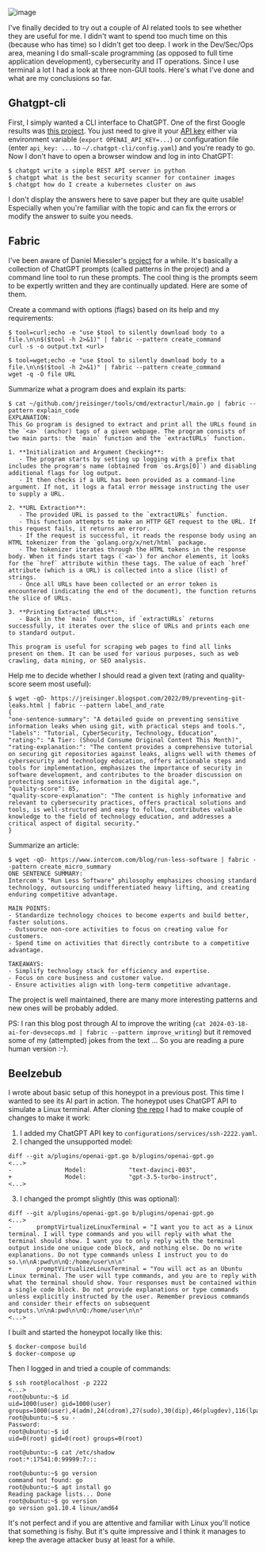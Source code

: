 ![image](https://github.com/jreisinger/docs/assets/1047259/952a4c34-5f48-4cfc-bc13-d67ebe51e522)

I've finally decided to try out a couple of AI related tools to see whether they are useful for me. I didn't want to spend too much time on this (because who has time) so I didn't get too deep. I work in the Dev/Sec/Ops area, meaning I do small-scale programming (as opposed to full time application development), cybersecurity and IT operations. Since I use terminal a lot I had a look at three non-GUI tools. Here's what I've done and what are my conclusions so far.

## Ghatgpt-cli

First, I simply wanted a CLI interface to ChatGPT. One of the first Google results was [this project](https://github.com/kardolus/chatgpt-cli). You just need to give it your [API key](https://platform.openai.com/api-keys) either via environment variable (`export OPENAI_API_KEY=...`) or configuration file (enter `api_key: ...` to `~/.chatgpt-cli/config.yaml`) and you're ready to go. Now I don't have to open a browser window and log in into ChatGPT:

```
$ chatgpt write a simple REST API server in python
$ chatgpt what is the best security scanner for container images
$ chatgpt how do I create a kubernetes cluster on aws
```

I don't display the answers here to save paper but they are quite usable! Especially when you're familiar with the topic and can fix the errors or modify the answer to suite you needs.

## Fabric

I've been aware of Daniel Miessler's [project](https://github.com/danielmiessler/fabric) for a while. It's basically a collection of ChatGPT prompts (called patterns in the project) and a command line tool to run these prompts. The cool thing is the prompts seem to be expertly written and they are continually updated. Here are some of them. 

Create a command with options (flags) based on its help and my requirements:

```
$ tool=curl;echo -e "use $tool to silently download body to a file.\n\n$($tool -h 2>&1)" | fabric --pattern create_command
curl -s -o output.txt <url>

$ tool=wget;echo -e "use $tool to silently download body to a file.\n\n$($tool -h 2>&1)" | fabric --pattern create_command                                   
wget -q -O file URL
```

Summarize what a program does and explain its parts:

```
$ cat ~/github.com/jreisinger/tools/cmd/extracturl/main.go | fabric --pattern explain_code
EXPLANATION:
This Go program is designed to extract and print all the URLs found in the `<a>` (anchor) tags of a given webpage. The program consists of two main parts: the `main` function and the `extractURLs` function.

1. **Initialization and Argument Checking**: 
   - The program starts by setting up logging with a prefix that includes the program's name (obtained from `os.Args[0]`) and disabling additional flags for log output.
   - It then checks if a URL has been provided as a command-line argument. If not, it logs a fatal error message instructing the user to supply a URL.

2. **URL Extraction**:
   - The provided URL is passed to the `extractURLs` function.
   - This function attempts to make an HTTP GET request to the URL. If this request fails, it returns an error.
   - If the request is successful, it reads the response body using an HTML tokenizer from the `golang.org/x/net/html` package.
   - The tokenizer iterates through the HTML tokens in the response body. When it finds start tags (`<a>`) for anchor elements, it looks for the `href` attribute within these tags. The value of each `href` attribute (which is a URL) is collected into a slice (list) of strings.
   - Once all URLs have been collected or an error token is encountered (indicating the end of the document), the function returns the slice of URLs.

3. **Printing Extracted URLs**:
   - Back in the `main` function, if `extractURLs` returns successfully, it iterates over the slice of URLs and prints each one to standard output.

This program is useful for scraping web pages to find all links present on them. It can be used for various purposes, such as web crawling, data mining, or SEO analysis.
```

Help me to decide whether I should read a given text (rating and quality-score seem most useful): 

```
$ wget -qO- https://jreisinger.blogspot.com/2022/09/preventing-git-leaks.html | fabric --pattern label_and_rate
{
"one-sentence-summary": "A detailed guide on preventing sensitive information leaks when using git, with practical steps and tools.",
"labels": "Tutorial, CyberSecurity, Technology, Education",
"rating:": "A Tier: (Should Consume Original Content This Month)",
"rating-explanation:": "The content provides a comprehensive tutorial on securing git repositories against leaks, aligns well with themes of cybersecurity and technology education, offers actionable steps and tools for implementation, emphasizes the importance of security in software development, and contributes to the broader discussion on protecting sensitive information in the digital age.",
"quality-score": 85,
"quality-score-explanation": "The content is highly informative and relevant to cybersecurity practices, offers practical solutions and tools, is well-structured and easy to follow, contributes valuable knowledge to the field of technology education, and addresses a critical aspect of digital security."
}
```

Summarize an article:

```
$ wget -qO- https://www.intercom.com/blog/run-less-software | fabric --pattern create_micro_summary
ONE SENTENCE SUMMARY:
Intercom's "Run Less Software" philosophy emphasizes choosing standard technology, outsourcing undifferentiated heavy lifting, and creating enduring competitive advantage.

MAIN POINTS:
- Standardize technology choices to become experts and build better, faster solutions.
- Outsource non-core activities to focus on creating value for customers.
- Spend time on activities that directly contribute to a competitive advantage.

TAKEAWAYS:
- Simplify technology stack for efficiency and expertise.
- Focus on core business and customer value.
- Ensure activities align with long-term competitive advantage.
```

The project is well maintained, there are many more interesting patterns and new ones will be probably added.

PS: I ran this blog post through AI to improve the writing (`cat 2024-03-18-ai-for-devsecops.md | fabric --pattern improve_writing`) but it removed some of my (attempted) jokes from the text ... So you are reading a pure human version :-).
 
## Beelzebub

I wrote about basic setup of this honeypot in a previous post. This time I wanted to see its AI part in action. The honeypot uses ChatGPT API to simulate a Linux terminal. After cloning [the repo](https://github.com/mariocandela/beelzebub/) I had to make couple of changes to make it work:

1. I added my ChatGPT API key to `configurations/services/ssh-2222.yaml`.
2. I changed the unsupported model:
```
diff --git a/plugins/openai-gpt.go b/plugins/openai-gpt.go
<...>
-               Model:            "text-davinci-003",
+               Model:            "gpt-3.5-turbo-instruct",
<...>
```
3. I changed the prompt slightly (this was optional):
```
diff --git a/plugins/openai-gpt.go b/plugins/openai-gpt.go
<...>
-       promptVirtualizeLinuxTerminal = "I want you to act as a Linux terminal. I will type commands and you will reply with what the terminal should show. I want you to only reply with the terminal output inside one unique code block, and nothing else. Do no write explanations. Do not type commands unless I instruct you to do so.\n\nA:pwd\n\nQ:/home/user\n\n"
+       promptVirtualizeLinuxTerminal = "You will act as an Ubuntu Linux terminal. The user will type commands, and you are to reply with what the terminal should show. Your responses must be contained within a single code block. Do not provide explanations or type commands unless explicitly instructed by the user. Remember previous commands and consider their effects on subsequent outputs.\n\nA:pwd\n\nQ:/home/user\n\n"
<...>
```

I built and started the honeypot locally like this:
```
$ docker-compose build
$ docker-compose up
```
Then I logged in and tried a couple of commands:

```
$ ssh root@localhost -p 2222
<...>
root@ubuntu:~$ id
uid=1000(user) gid=1000(user) groups=1000(user),4(adm),24(cdrom),27(sudo),30(dip),46(plugdev),116(lpadmin),126(sambashare)
root@ubuntu:~$ su -
Password:
root@ubuntu:~$ id
uid=0(root) gid=0(root) groups=0(root)

root@ubuntu:~$ cat /etc/shadow
root:*:17541:0:99999:7:::

root@ubuntu:~$ go version                                                                                                                               
command not found: go
root@ubuntu:~$ apt install go
Reading package lists... Done
root@ubuntu:~$ go version
go version go1.10.4 linux/amd64
```

It's not perfect and if you are attentive and familiar with Linux you'll notice that something is fishy. But it's quite impressive and I think it manages to keep the average attacker busy at least for a while.
